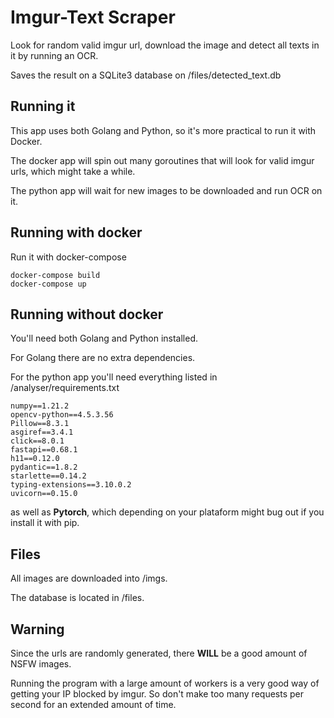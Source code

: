 # Imgur-Text Scraper

Look for random valid imgur url, download the image and detect all texts in it by running an OCR.

Saves the result on a SQLite3 database on /files/detected_text.db

## Running it
This app uses both Golang and Python, so it's more practical to run it with Docker.

The docker app will spin out many goroutines that will look for valid imgur urls, which might take a while.

The python app will wait for new images to be downloaded and run OCR on it.

## Running with docker
Run it with docker-compose
```
docker-compose build
docker-compose up
```

## Running without docker
You'll need both Golang and Python installed.

For Golang there are no extra dependencies.

For the python app you'll need everything listed in /analyser/requirements.txt
```
numpy==1.21.2
opencv-python==4.5.3.56
Pillow==8.3.1
asgiref==3.4.1
click==8.0.1
fastapi==0.68.1
h11==0.12.0
pydantic==1.8.2
starlette==0.14.2
typing-extensions==3.10.0.2
uvicorn==0.15.0
```
as well as **Pytorch**, which depending on your plataform might bug out if you install it with pip.


## Files
All images are downloaded into /imgs.

The database is located in /files.

## Warning
Since the urls are randomly generated, there **WILL** be a good amount of NSFW images.

Running the program with a large amount of workers is a very good way of getting your IP blocked by imgur.
So don't make too many requests per second for an extended amount of time.
